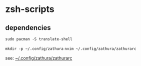 # zsh-scripts
## dependencies
`sudo pacman -S translate-shell`


`mkdir -p ~/.config/zathura`
`nvim ~/.config/zathura/zathurarc`

see: [~/.config/zathura/zathurarc](https://github.com/ziajoriii7/wsl-dotfiles/blob/main/.config/zathura/zathurarc)
